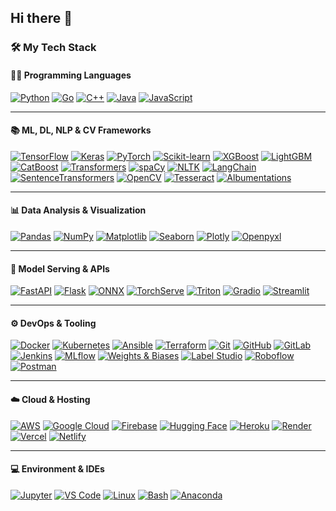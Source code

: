 ## Hi there 👋

### 🛠️ My Tech Stack

#### 👨‍💻 Programming Languages
[![Python](https://img.shields.io/badge/Python-3776AB?style=flat&logo=python&logoColor=white)](https://www.python.org/)
[![Go](https://img.shields.io/badge/Go-00ADD8?style=flat&logo=go&logoColor=white)](https://go.dev/)
[![C++](https://img.shields.io/badge/C++-00599C?style=flat&logo=cplusplus&logoColor=white)](https://isocpp.org/)
[![Java](https://img.shields.io/badge/Java-007396?style=flat&logo=java&logoColor=white)](https://www.oracle.com/java/)
[![JavaScript](https://img.shields.io/badge/JavaScript-F7DF1E?style=flat&logo=javascript&logoColor=black)](https://developer.mozilla.org/en-US/docs/Web/JavaScript)

---

#### 📚 ML, DL, NLP & CV Frameworks
[![TensorFlow](https://img.shields.io/badge/TensorFlow-FF6F00?style=flat&logo=tensorflow&logoColor=white)](https://www.tensorflow.org/)
[![Keras](https://img.shields.io/badge/Keras-D00000?style=flat&logo=keras&logoColor=white)](https://keras.io/)
[![PyTorch](https://img.shields.io/badge/PyTorch-EE4C2C?style=flat&logo=pytorch&logoColor=white)](https://pytorch.org/)
[![Scikit-learn](https://img.shields.io/badge/Scikit--Learn-F7931E?style=flat&logo=scikit-learn&logoColor=white)](https://scikit-learn.org/)
[![XGBoost](https://img.shields.io/badge/XGBoost-FF9900?style=flat)](https://xgboost.readthedocs.io/)
[![LightGBM](https://img.shields.io/badge/LightGBM-9ACD32?style=flat)](https://lightgbm.readthedocs.io/)
[![CatBoost](https://img.shields.io/badge/CatBoost-FA7E0A?style=flat)](https://catboost.ai/)
[![Transformers](https://img.shields.io/badge/Transformers-FFD21F?style=flat&logo=huggingface&logoColor=black)](https://huggingface.co/docs/transformers/index)
[![spaCy](https://img.shields.io/badge/spaCy-09A3D5?style=flat)](https://spacy.io/)
[![NLTK](https://img.shields.io/badge/NLTK-4B8BBE?style=flat)](https://www.nltk.org/)
[![LangChain](https://img.shields.io/badge/LangChain-9A57EB?style=flat)](https://www.langchain.com/)
[![SentenceTransformers](https://img.shields.io/badge/SBERT-FFB6C1?style=flat)](https://www.sbert.net/)
[![OpenCV](https://img.shields.io/badge/OpenCV-5C3EE8?style=flat&logo=opencv&logoColor=white)](https://opencv.org/)
[![Tesseract](https://img.shields.io/badge/Tesseract-1A237E?style=flat)](https://github.com/tesseract-ocr/tesseract)
[![Albumentations](https://img.shields.io/badge/Albumentations-FFC107?style=flat)](https://albumentations.ai/)

---

#### 📊 Data Analysis & Visualization
[![Pandas](https://img.shields.io/badge/Pandas-150458?style=flat&logo=pandas&logoColor=white)](https://pandas.pydata.org/)
[![NumPy](https://img.shields.io/badge/NumPy-013243?style=flat&logo=numpy&logoColor=white)](https://numpy.org/)
[![Matplotlib](https://img.shields.io/badge/Matplotlib-11557C?style=flat)](https://matplotlib.org/)
[![Seaborn](https://img.shields.io/badge/Seaborn-4C8CBF?style=flat)](https://seaborn.pydata.org/)
[![Plotly](https://img.shields.io/badge/Plotly-3F4F75?style=flat)](https://plotly.com/)
[![Openpyxl](https://img.shields.io/badge/Openpyxl-27AE60?style=flat)](https://openpyxl.readthedocs.io/)

---

#### 🧪 Model Serving & APIs
[![FastAPI](https://img.shields.io/badge/FastAPI-009688?style=flat&logo=fastapi&logoColor=white)](https://fastapi.tiangolo.com/)
[![Flask](https://img.shields.io/badge/Flask-000000?style=flat&logo=flask&logoColor=white)](https://flask.palletsprojects.com/)
[![ONNX](https://img.shields.io/badge/ONNX-005CED?style=flat)](https://onnx.ai/)
[![TorchServe](https://img.shields.io/badge/TorchServe-FF5722?style=flat)](https://pytorch.org/serve/)
[![Triton](https://img.shields.io/badge/Triton-1C1C1C?style=flat)](https://developer.nvidia.com/nvidia-triton-inference-server)
[![Gradio](https://img.shields.io/badge/Gradio-FF4B4B?style=flat)](https://www.gradio.app/)
[![Streamlit](https://img.shields.io/badge/Streamlit-FF4B4B?style=flat&logo=streamlit&logoColor=white)](https://streamlit.io/)

---

#### ⚙️ DevOps & Tooling
[![Docker](https://img.shields.io/badge/Docker-2496ED?style=flat&logo=docker&logoColor=white)](https://www.docker.com/)
[![Kubernetes](https://img.shields.io/badge/Kubernetes-326CE5?style=flat&logo=kubernetes&logoColor=white)](https://kubernetes.io/)
[![Ansible](https://img.shields.io/badge/Ansible-EE0000?style=flat&logo=ansible&logoColor=white)](https://www.ansible.com/)
[![Terraform](https://img.shields.io/badge/Terraform-623CE4?style=flat&logo=terraform&logoColor=white)](https://www.terraform.io/)
[![Git](https://img.shields.io/badge/Git-F05032?style=flat&logo=git&logoColor=white)](https://git-scm.com/)
[![GitHub](https://img.shields.io/badge/GitHub-181717?style=flat&logo=github&logoColor=white)](https://github.com/)
[![GitLab](https://img.shields.io/badge/GitLab-FC6D26?style=flat&logo=gitlab&logoColor=white)](https://about.gitlab.com/)
[![Jenkins](https://img.shields.io/badge/Jenkins-D24939?style=flat&logo=jenkins&logoColor=white)](https://www.jenkins.io/)
[![MLflow](https://img.shields.io/badge/MLflow-1C70C6?style=flat)](https://mlflow.org/)
[![Weights & Biases](https://img.shields.io/badge/W%26B-FFBE00?style=flat)](https://wandb.ai/)
[![Label Studio](https://img.shields.io/badge/Label_Studio-4C4CFF?style=flat)](https://labelstud.io/)
[![Roboflow](https://img.shields.io/badge/Roboflow-0A66C2?style=flat)](https://roboflow.com/)
[![Postman](https://img.shields.io/badge/Postman-FF6C37?style=flat&logo=postman&logoColor=white)](https://www.postman.com/)

---

#### ☁️ Cloud & Hosting
[![AWS](https://img.shields.io/badge/AWS-232F3E?style=flat&logo=amazon-aws&logoColor=white)](https://aws.amazon.com/)
[![Google Cloud](https://img.shields.io/badge/GCP-4285F4?style=flat&logo=google-cloud&logoColor=white)](https://cloud.google.com/)
[![Firebase](https://img.shields.io/badge/Firebase-FFCA28?style=flat&logo=firebase&logoColor=black)](https://firebase.google.com/)
[![Hugging Face](https://img.shields.io/badge/HuggingFace-FFD21F?style=flat&logo=huggingface&logoColor=black)](https://huggingface.co/)
[![Heroku](https://img.shields.io/badge/Heroku-430098?style=flat&logo=heroku&logoColor=white)](https://www.heroku.com/)
[![Render](https://img.shields.io/badge/Render-46E3B7?style=flat)](https://render.com/)
[![Vercel](https://img.shields.io/badge/Vercel-000000?style=flat&logo=vercel&logoColor=white)](https://vercel.com/)
[![Netlify](https://img.shields.io/badge/Netlify-00C7B7?style=flat&logo=netlify&logoColor=white)](https://www.netlify.com/)

---

#### 💻 Environment & IDEs
[![Jupyter](https://img.shields.io/badge/Jupyter-F37626?style=flat&logo=jupyter&logoColor=white)](https://jupyter.org/)
[![VS Code](https://img.shields.io/badge/VS%20Code-007ACC?style=flat&logo=visual-studio-code&logoColor=white)](https://code.visualstudio.com/)
[![Linux](https://img.shields.io/badge/Linux-FCC624?style=flat&logo=linux&logoColor=black)](https://www.linux.org/)
[![Bash](https://img.shields.io/badge/Bash-121011?style=flat&logo=gnu-bash&logoColor=white)](https://www.gnu.org/software/bash/)
[![Anaconda](https://img.shields.io/badge/Anaconda-44A833?style=flat&logo=anaconda&logoColor=white)](https://www.anaconda.com/)


<!--
**Ajeyoshi-KaminaRyu/Ajeyoshi-KaminaRyu** is a ✨ _special_ ✨ repository because its `README.md` (this file) appears on your GitHub profile.

Here are some ideas to get you started:

- 🔭 I’m currently working on ...
- 🌱 I’m currently learning ...
- 👯 I’m looking to collaborate on ...
- 🤔 I’m looking for help with ...
- 💬 Ask me about ...
- 📫 How to reach me: ...
- 😄 Pronouns: ...
- ⚡ Fun fact: ...
-->
